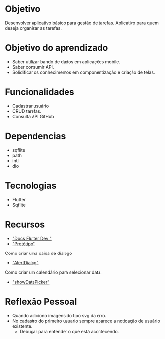 # Objetivo
Desenvolver aplicativo básico para gestão de tarefas. Aplicativo para quem deseja organizar as tarefas.

# Objetivo do aprendizado
* Saber utilizar bando de dados em aplicações mobile.
* Saber consumir API.
* Solidificar os conhecimentos em componentização e criação de telas.

# Funcionalidades
* Cadastrar usuário
* CRUD tarefas.
* Consulta API GitHub

# Dependencias
* sqflite
* path
* intl
* dio

# Tecnologias
* Flutter
* Sqflite

# Recursos
- ["Docs Flutter Dev "](https://docs.flutter.dev/)
- ["Protótipo"](https://www.figma.com/design/HIoJO1twLwsBfjvQN07w7a/MyTasks-App?node-id=0-1&t=Lpdfnfx04Uyu6crL-1)

Como criar uma caixa de dialogo
- ["AlertDialog"](https://api.flutter.dev/flutter/material/showDialog.html)

Como criar um calendário para selecionar data.
- ["showDatePicker"](https://api.flutter.dev/flutter/material/showDatePicker.html)

# Reflexão Pessoal
* Quando adiciono imagens do tipo svg da erro.
* No cadastro do primeiro usuario sempre aparece a noticação de usuário existente.
    - Debugar para entender o que está acontecendo.
